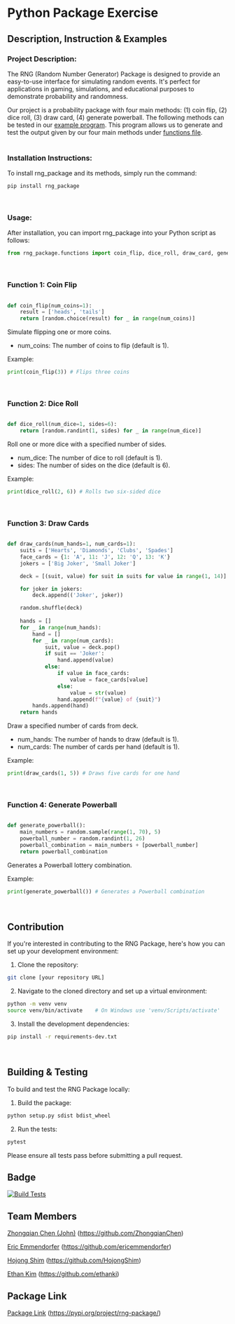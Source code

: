 # Python Package Exercise

## Description, Instruction & Examples

### Project Description:

The RNG (Random Number Generator) Package is designed to provide an easy-to-use interface for simulating random events. It's perfect for applications in gaming, simulations, and educational purposes to demonstrate probability and randomness.

Our project is a probability package with four main methods: (1) coin flip, (2) dice roll, (3) draw card, (4) generate powerball. The following methods can be tested in our [example program](./example.py). This program allows us to generate and test the output given by our four main methods under [functions file](/rng_package/functions.py).  
<br>

### Installation Instructions:

To install rng_package and its methods, simply run the command:

```bash
pip install rng_package
```
<br>


### Usage:

After installation, you can import rng_package into your Python script as follows:

```py
from rng_package.functions import coin_flip, dice_roll, draw_card, generate_powerball
```
<br>


### Function 1: Coin Flip

```py

def coin_flip(num_coins=1):
    result = ['heads', 'tails']
    return [random.choice(result) for _ in range(num_coins)]

```

Simulate flipping one or more coins. 
* num_coins: The number of coins to flip (default is 1).

Example:

```py
print(coin_flip(3)) # Flips three coins

```
<br>


### Function 2: Dice Roll

```py

def dice_roll(num_dice=1, sides=6):
    return [random.randint(1, sides) for _ in range(num_dice)]

```

Roll one or more dice with a specified number of sides. 
* num_dice: The number of dice to roll (default is 1).
* sides: The number of sides on the dice (default is 6).

Example:

```py
print(dice_roll(2, 6)) # Rolls two six-sided dice

```
<br>


### Function 3: Draw Cards

```py

def draw_cards(num_hands=1, num_cards=1):
    suits = ['Hearts', 'Diamonds', 'Clubs', 'Spades']
    face_cards = {1: 'A', 11: 'J', 12: 'Q', 13: 'K'}
    jokers = ['Big Joker', 'Small Joker']

    deck = [(suit, value) for suit in suits for value in range(1, 14)]

    for joker in jokers:
        deck.append(('Joker', joker))

    random.shuffle(deck)
    
    hands = []
    for _ in range(num_hands):
        hand = []
        for _ in range(num_cards):
            suit, value = deck.pop()
            if suit == 'Joker':
                hand.append(value)
            else:
                if value in face_cards:
                    value = face_cards[value]
                else:
                    value = str(value)
                hand.append(f"{value} of {suit}")
        hands.append(hand)
    return hands

```

Draw a specified number of cards from deck.
* num_hands: The number of hands to draw (default is 1).
* num_cards: The number of cards per hand (default is 1). 

Example:

```py
print(draw_cards(1, 5)) # Draws five cards for one hand

```
<br>


### Function 4: Generate Powerball

```py

def generate_powerball():
    main_numbers = random.sample(range(1, 70), 5)
    powerball_number = random.randint(1, 26)
    powerball_combination = main_numbers + [powerball_number]
    return powerball_combination

```

Generates a Powerball lottery combination. 

Example:

```py
print(generate_powerball()) # Generates a Powerball combination

```
<br>

## Contribution

If you're interested in contributing to the RNG Package, here's how you can set up your development environment:

1. Clone the repository:

```bash
git clone [your repository URL]
```

2. Navigate to the cloned directory and set up a virtual environment:

```bash
python -m venv venv
source venv/bin/activate    # On Windows use 'venv/Scripts/activate'
```

3. Install the development dependencies:

```bash
pip install -r requirements-dev.txt
```
<br>


## Building & Testing

To build and test the RNG Package locally:

1. Build the package:

```bash
python setup.py sdist bdist_wheel
```

2. Run the tests:

```bash
pytest
```

Please ensure all tests pass before submitting a pull request.
<br>


## Badge

[![Build Tests](https://github.com/software-students-spring2024/3-python-package-exercise-ppe/actions/workflows/build_tests.yml/badge.svg)](https://github.com/software-students-spring2024/3-python-package-exercise-ppe/actions/workflows/build_tests.yml)

## Team Members

[Zhongqian Chen (John)](https://github.com/ZhongqianChen) (https://github.com/ZhongqianChen)

[Eric Emmendorfer](https://github.com/ericemmendorfer) (https://github.com/ericemmendorfer)

[Hojong Shim](https://github.com/HojongShim) (https://github.com/HojongShim)

[Ethan Kim](https://github.com/ethanki) (https://github.com/ethanki)

## Package Link

[Package Link](https://pypi.org/project/rng-package/) (https://pypi.org/project/rng-package/)
